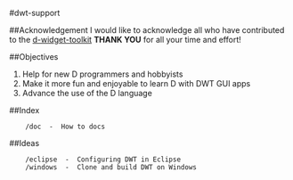 #dwt-support

##Acknowledgement
I would like to acknowledge all who have contributed to the [d-widget-toolkit](https://www.github.com/d-widget-toolkit/dwt)
**THANK YOU** for all your time and effort!

##Objectives
 1. Help for new D programmers and hobbyists
 2. Make it more fun and enjoyable to learn D with DWT GUI apps
 3. Advance the use of the D language
 
##Index

		/doc  -  How to docs

##Ideas

		/eclipse  -  Configuring DWT in Eclipse
		/windows  -  Clone and build DWT on Windows
